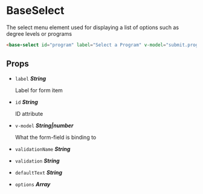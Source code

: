 
# BaseSelect
The select menu element used for displaying a list of options
such as degree levels or programs

```html
<base-select id="program" label="Select a Program" v-model="submit.program" :options="programs"/>
```

## Props


- `label` ***String***

  Label for form item

- `id` ***String***

  ID attribute

- `v-model` ***String|number***

  What the form-field is binding to

- `validationName` ***String***

  

- `validation` ***String***

  

- `defaultText` ***String***

  

- `options` ***Array***

  







